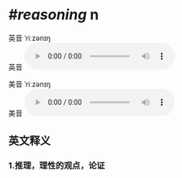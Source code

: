 # ***\#reasoning*** n
英音 ˈriːzənɪŋ  
英音
<audio src="./media/reasoning1_AAC.aac" controls="controls"></audio>

美音 ˈriːzənɪŋ  
美音
<audio src="./media/reasoning2_AAC.aac" controls="controls"></audio>



  

英文释义
---
### 1.**推理，理性的观点，论证**  


